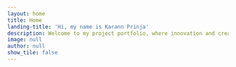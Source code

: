 ```yaml
---
layout: home
title: Home
landing-title: 'Hi, my name is Karann Prinja'
description: Welcome to my project portfolio, where innovation and creativity converge! Here, you will find a diverse collection of my ventures, each representing a unique blend of expertise, passion, and determination. From software development and web design to data analysis and problem-solving, my portfolio encapsulates my journey as a multidisciplinary professional. Through these projects, I have honed my skills in integrating cutting-edge technologies, collaborating with cross-functional teams, and delivering exceptional results. Join me on this dynamic exploration as I showcase the power of imagination, strategy, and meticulous execution within the realm of project development.
image: null
author: null
show_tile: false
---
```


